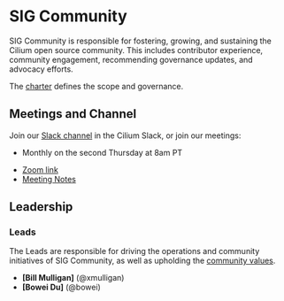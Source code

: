 # SIG Community

SIG Community is responsible for fostering, growing, and sustaining the Cilium open source community. This includes contributor experience, community engagement, recommending governance updates, and advocacy efforts.

The [charter](charter.md) defines the scope and governance.

## Meetings and Channel

Join our [Slack channel](https://cilium.slack.com/archives/C08MR0FQRCM) in the Cilium Slack, or join our meetings:  
* Monthly on the second Thursday at 8am PT
 - [Zoom link](https://zoom-lfx.platform.linuxfoundation.org/meeting/91921107999?password=8cf3a7e1-56ea-484e-9c1a-3c7bf26bfbf3)
 - [Meeting Notes](https://docs.google.com/document/d/1QykQGWD_XjxWBKfGhgyk2hrOd7pq1kZ1QRh0Aoyn7PU/edit?usp=sharing)

## Leadership

### Leads

The Leads are responsible for driving the operations and community initiatives of SIG Community, as well as upholding the [community values](https://github.com/cilium/community/blob/main/VALUES.md).  
* **[Bill Mulligan]** (@xmulligan)  
* **[Bowei Du]** (@bowei)
